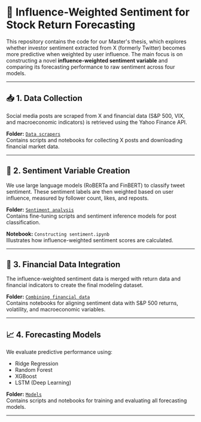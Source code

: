 # 🧠 Influence-Weighted Sentiment for Stock Return Forecasting

This repository contains the code for our Master's thesis, which explores whether investor sentiment extracted from X (formerly Twitter) becomes more predictive when weighted by user influence. The main focus is on constructing a novel **influence-weighted sentiment variable** and comparing its forecasting performance to raw sentiment across four models.

---

## 📥 1. Data Collection

Social media posts are scraped from X and financial data (S&P 500, VIX, and macroeconomic indicators) is retrieved using the Yahoo Finance API.

**Folder:** [`Data scrapers`](./Data%20scrapers)  
Contains scripts and notebooks for collecting X posts and downloading financial market data.

---

## 💬 2. Sentiment Variable Creation

We use large language models (RoBERTa and FinBERT) to classify tweet sentiment. These sentiment labels are then weighted based on user influence, measured by follower count, likes, and reposts.

**Folder:** [`Sentiment analysis`](./Sentiment%20analysis)  
Contains fine-tuning scripts and sentiment inference models for post classification.

**Notebook:** `Constructing sentiment.ipynb`  
Illustrates how influence-weighted sentiment scores are calculated.

---

## 💼 3. Financial Data Integration

The influence-weighted sentiment data is merged with return data and financial indicators to create the final modeling dataset.

**Folder:** [`Combining financial data`](./Combining%20financial%20data)  
Contains notebooks for aligning sentiment data with S&P 500 returns, volatility, and macroeconomic variables.

---

## 📈 4. Forecasting Models

We evaluate predictive performance using:

- Ridge Regression  
- Random Forest  
- XGBoost  
- LSTM (Deep Learning)

**Folder:** [`Models`](./Models)  
Contains scripts and notebooks for training and evaluating all forecasting models.

---
